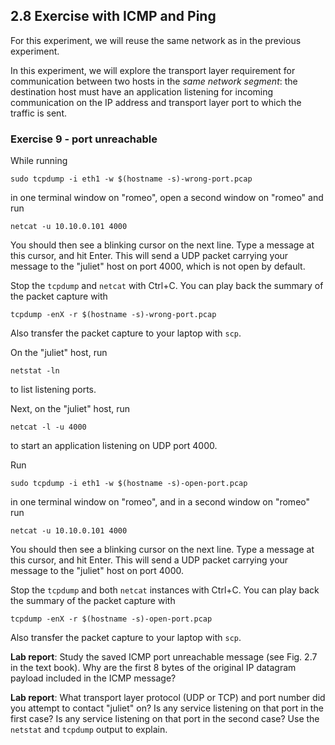 ## 2.8 Exercise with ICMP and Ping

For this experiment, we will reuse the same network as in the previous experiment.

In this experiment, we will explore the transport layer requirement for communication between two hosts in the *same network segment*: the destination host must have an application listening for incoming communication on the IP address and transport layer port to which the traffic is sent.



### Exercise 9 - port unreachable

While running

```
sudo tcpdump -i eth1 -w $(hostname -s)-wrong-port.pcap
```

in one terminal window on "romeo", open a second window on "romeo" and run


```
netcat -u 10.10.0.101 4000
```

You should then see a blinking cursor on the next line. Type a message at this cursor, and hit Enter. This will send a UDP packet carrying your message to the "juliet" host on port 4000, which is not open by default.

Stop the `tcpdump` and `netcat` with Ctrl+C. You can play back the summary of the packet capture with

```
tcpdump -enX -r $(hostname -s)-wrong-port.pcap
```

Also transfer the packet capture to your laptop with `scp`.


On the "juliet" host, run


```
netstat -ln
```

to list listening ports.

Next, on the "juliet" host, run

```
netcat -l -u 4000
```

to start an application listening on UDP port 4000.

Run

```
sudo tcpdump -i eth1 -w $(hostname -s)-open-port.pcap
```

in one terminal window on "romeo", and in a second window on "romeo" run


```
netcat -u 10.10.0.101 4000
```

You should then see a blinking cursor on the next line. Type a message at this cursor, and hit Enter. This will send a UDP packet carrying your message to the "juliet" host on port 4000.

Stop the `tcpdump` and both `netcat` instances with Ctrl+C. You can play back the summary of the packet capture with

```
tcpdump -enX -r $(hostname -s)-open-port.pcap
```

Also transfer the packet capture to your laptop with `scp`.


**Lab report**: Study the saved ICMP port unreachable message (see Fig. 2.7 in the text book). Why are the first 8 bytes of the original IP datagram payload included in the ICMP message?


**Lab report**: What transport layer protocol (UDP or TCP) and port number did you attempt to contact "juliet" on? Is any service listening on that port in the first case? Is any service listening on that port in the second case? Use the `netstat` and `tcpdump` output to explain.

